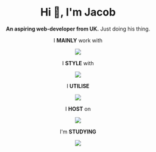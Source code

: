 <h1 align="center">Hi 👋, I'm Jacob</h1>
<p align="center"><b>An aspiring web-developer from UK.</b> Just doing his thing. </p>

<p align="center">I <b>MAINLY</b> work with</p>
<p align="center">
  <a href="https://skillicons.dev">
    <img src="https://skillicons.dev/icons?i=js,react,redux" />
  </a>
</p>

<p align="center">I <b>STYLE</b> with</p>
<p align="center">
  <a href="https://skillicons.dev">
    <img src="https://skillicons.dev/icons?i=html,css,tailwind,styledcomponents,sass,materialui" />
  </a>
</p>

<p align="center">I <b>UTILISE</b></p>
<p align="center">
  <a href="https://skillicons.dev">
    <img src="https://skillicons.dev/icons?i=supabase,git,github,stackoverflow" />
  </a>
</p>

<p align="center">I <b>HOST</b> on</p>
<p align="center">
  <a href="https://skillicons.dev">
    <img src="https://skillicons.dev/icons?i=netlify" />
  </a>
</p>

<p align="center">I'm <b>STUDYING</b></p>
<p align="center">
  <a href="https://skillicons.dev">
    <img src="https://skillicons.dev/icons?i=ts,nextjs,nodejs" />
  </a>
</p>
